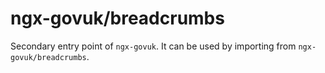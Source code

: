 # ngx-govuk/breadcrumbs

Secondary entry point of `ngx-govuk`. It can be used by importing from `ngx-govuk/breadcrumbs`.
